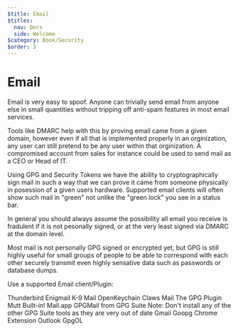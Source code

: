 ```yaml
---
$title: Email
$titles:
  nav: Docs
  side: Welcome
$category: Book/Security
$order: 3
---
```


# Email

Email is very easy to spoof. Anyone can trivially send email from anyone else in small quantities without tripping off anti-spam features in most email services.

Tools like DMARC help with this by proving email came from a given domain, however even if all that is implemented properly in an orginization, any user can still pretend to be any user within that orginization. A compromised account from sales for instance could be used to send mail as a CEO or Head of IT.

Using GPG and Security Tokens we have the ability to cryptographically sign mail in such a way that we can prove it came from someone physically in posession of a given users hardware. Supported email clients will often show such mail in "green" not unlike the "green lock" you see in a status bar.

In general you should always assume the possibility all email you receive is fradulent if it is not pesonally signed, or at the very least signed via DMARC at the domain level.

Most mail is not personally GPG signed or encrypted yet, but GPG is still highly useful for small groups of people to be able to correspond with each other securely transmit even highly sensative data such as passwords or database dumps.

Use a supported Email client/Plugin:

Thunderbird
Enigmail
K-9 Mail
OpenKeychain
Claws Mail
The GPG Plugin
Mutt
Built-in!
Mail.app
GPGMail from GPG Suite
Note: Don't install any of the other GPG Suite tools as they are very out of date
Gmail
Goopg Chrome Extension
Outlook
GpgOL

